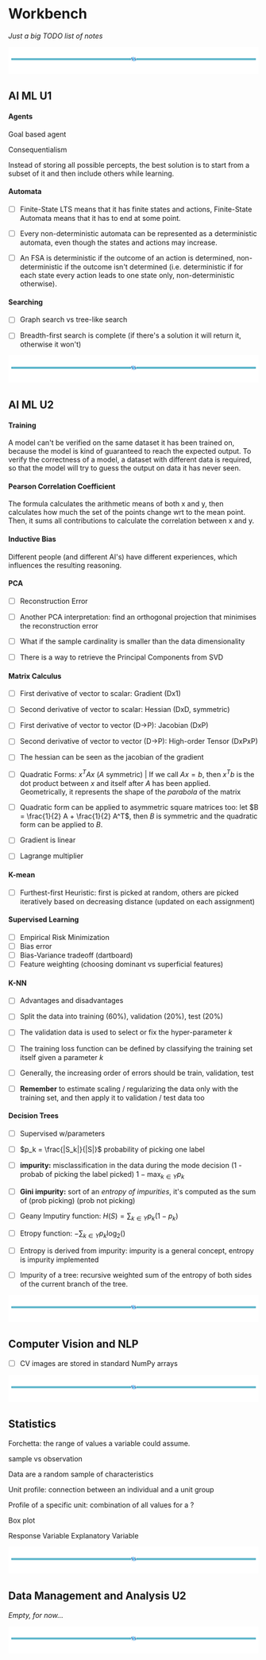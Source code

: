 # Workbench

*Just a big TODO list of notes*


![hr](/assets/hr.png)


## AI ML U1

#### Agents

Goal based agent

Consequentialism

Instead of storing all possible percepts, the best solution is to start from a subset of it and then include others while learning.

#### Automata

- [ ] Finite-State LTS means that it has finite states and actions, Finite-State Automata means that it has to end at some point.

- [ ] Every non-deterministic automata can be represented as a deterministic automata, even though the states and actions may increase.

- [ ]  An FSA is deterministic if the outcome of an action is determined, non-deterministic if the outcome isn't determined (i.e. deterministic if for each state every action leads to one state only, non-deterministic otherwise).

#### Searching

- [ ] Graph search vs tree-like search

- [ ] Breadth-first search is complete (if there's a solution it will return it, otherwise it won't)


![hr](/assets/hr.png)


## AI ML U2

#### Training

A model can't be verified on the same dataset it has been trained on, because the model is kind of guaranteed to reach the expected output. To verify the correctness of a model, a dataset with different data is required, so that the model will try to guess the output on data it has never seen.

#### Pearson Correlation Coefficient

The formula calculates the arithmetic means of both x and y, then calculates how much the set of the points change wrt to the mean point. Then, it sums all contributions to calculate the correlation between x and y. 

#### Inductive Bias

Different people (and different AI's) have different experiences, which influences the resulting reasoning.

#### PCA

- [ ] Reconstruction Error

- [ ] Another PCA interpretation: find an orthogonal projection that minimises the reconstruction error

- [ ] What if the sample cardinality is smaller than the data dimensionality

- [ ] There is a way to retrieve the Principal Components from SVD

#### Matrix Calculus

- [ ] First derivative of vector to scalar: Gradient (Dx1)

- [ ] Second derivative of vector to scalar: Hessian (DxD, symmetric)

- [ ] First derivative of vector to vector (D->P): Jacobian (DxP)

- [ ] Second derivative of vector to vector (D->P): High-order Tensor (DxPxP)

- [ ] The hessian can be seen as the jacobian of the gradient

- [ ] Quadratic Forms: $x^T A x$ ($A$ symmetric) | If we call $Ax = b$, then $x^T b$ is the dot product between $x$ and itself after $A$ has been applied. Geometrically, it represents the shape of the *parabola* of the matrix

- [ ] Quadratic form can be applied to asymmetric square matrices too: let $B = \frac{1}{2} A + \frac{1}{2} A^T$, then $B$ is symmetric and the quadratic form can be applied to $B$. 

- [ ] Gradient is linear

- [ ] Lagrange multiplier

#### K-mean

- [ ] Furthest-first Heuristic: first is picked at random, others are picked iteratively based on decreasing distance (updated on each assignment)

#### Supervised Learning

- [ ] Empirical Risk Minimization
- [ ] Bias error
- [ ] Bias-Variance tradeoff (dartboard)
- [ ] Feature weighting (choosing dominant vs superficial features)

#### K-NN

- [ ] Advantages and disadvantages

- [ ] Split the data into training (60%), validation (20%), test (20%)

- [ ] The validation data is used to select or fix the hyper-parameter $k$

- [ ] The training loss function can be defined by classifying the training set itself given a parameter $k$

- [ ] Generally, the increasing order of errors should be train, validation, test

- [ ] **Remember** to estimate scaling / regularizing the data only with the training set, and then apply it to validation / test data too

#### Decision Trees

- [ ] Supervised w/parameters

- [ ] $p_k = \frac{|S_k|}{|S|}$ probability of picking one label

- [ ] **impurity:** misclassification in the data during the mode decision (1 - probab of picking the label picked) $1 - \max_{k \in Y}{p_k}$

- [ ] **Gini impurity:** sort of an *entropy of impurities*, it's computed as the sum of (prob picking) (prob not picking)

- [ ] Geany Imputiry function: $H(S) = \sum_{k \in Y} p_k (1 - p_k)$
- [ ] Etropy function: $- \sum_{k \in Y} p_k \log_2()$

- [ ] Entropy is derived from impurity: impurity is a general concept, entropy is impurity implemented

- [ ] Impurity of a tree: recursive weighted sum of the entropy of both sides of the current branch of the tree.

![hr](/assets/hr.png)


## Computer Vision and NLP

- [ ] CV images are stored in standard NumPy arrays


![hr](/assets/hr.png)


## Statistics

Forchetta: the range of values a variable could assume.

sample vs observation

Data are a random sample of characteristics 

Unit profile: connection between an individual and a unit group

Profile of a specific unit: combination of all values for a ?

Box plot

Response Variable
Explanatory Variable


![hr](/assets/hr.png)


## Data Management and Analysis U2

*Empty, for now...*

![hr](/assets/hr.png)

